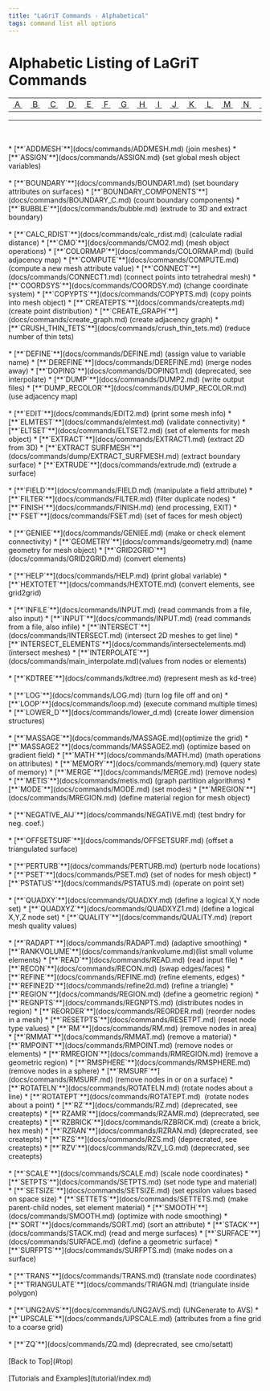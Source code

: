 ```yaml
---
title: "LaGriT Commands - Alphabetical"
tags: command list all options
---
```


# Alphabetic Listing of LaGriT Commands <a name="top"></a>


|  | | |  | | | |  | | | |  | | | |  | | | |  | | | | | | |
| :----:  | :----:  | :----:  | :----: | :----:  | :----:  | :----:  | :----: | :----:  | :----:  | :----:  | :----: | :----:  | :----:  | :----:  | :----: | :----:  | :----:  | :----:  | :----: |  :----:  | :----:  | :----: |  :----:  | :----:  | :----: |
| [&nbsp;A&nbsp;](#a) | [&nbsp;B&nbsp;](#b) | [&nbsp;C&nbsp;](#c) | [&nbsp;D&nbsp;](#d) | [&nbsp;E&nbsp;](#e) | [&nbsp;F&nbsp;](#f) | [&nbsp;G&nbsp;](#g) | [&nbsp;H&nbsp;](#h) | [&nbsp;I&nbsp;](#i) | [&nbsp;J&nbsp;](#j) | [&nbsp;K&nbsp;](#k) | [&nbsp;L&nbsp;](#l) | [&nbsp;M&nbsp;](#m) | [&nbsp;N&nbsp;](#n) | [&nbsp;O&nbsp;](#o) | [&nbsp;P&nbsp;](#p) | [&nbsp;Q&nbsp;](#q) | [&nbsp;R&nbsp;](#r) | [&nbsp;S&nbsp;](#s) | [&nbsp;T&nbsp;](#t) | [&nbsp;U&nbsp;](#u) | [&nbsp;V&nbsp;](#v) | [&nbsp;W&nbsp;](#w) | [&nbsp;X&nbsp;](#x) | [&nbsp;Y&nbsp;](#y) | [&nbsp;Z&nbsp;](#z) |



--------------


<br>
<a name="a"></a><br>
* [**`ADDMESH`**](docs/commands/ADDMESH.md) (join meshes) 
* [**`ASSIGN`**](docs/commands/ASSIGN.md) (set global mesh object variables)
<br>
<a name="b"></a><br>
* [**`BOUNDARY`**](docs/commands/BOUNDAR1.md) (set boundary attributes on surfaces)
* [**`BOUNDARY_COMPONENTS`**](docs/commands/BOUNDARY_C.md) (count boundary components)
* [**`BUBBLE`**](docs/commands/bubble.md) (extrude to 3D and extract boundary)
<br>
<a name="c"></a><br>
* [**`CALC_RDIST`**](docs/commands/calc_rdist.md) (calculate radial distance)
* [**`CMO`**](docs/commands/CMO2.md) (mesh object operations)
* [**`COLORMAP`**](docs/commands/COLORMAP.md) (build adjacency map)
* [**`COMPUTE`**](docs/commands/COMPUTE.md) (compute a new mesh attribute value)
* [**`CONNECT`**](docs/commands/CONNECT1.md) (connect points into tetrahedral mesh)
* [**`COORDSYS`**](docs/commands/COORDSY.md) (change coordinate system)
* [**`COPYPTS`**](docs/commands/COPYPTS.md) (copy points into mesh object)
* [**`CREATEPTS`**](docs/commands/createpts.md) (create point distribution)
* [**`CREATE_GRAPH`**](docs/commands/create_graph.md) (create adjacency graph)
* [**`CRUSH_THIN_TETS`**](docs/commands/crush_thin_tets.md) (reduce number of thin tets)
<br>
<a name="d"></a><br>
* [**`DEFINE`**](docs/commands/DEFINE.md) (assign value to variable name)
* [**`DEREFINE`**](docs/commands/DEREFINE.md) (merge nodes away)
* [**`DOPING`**](docs/commands/DOPING1.md) (deprecated, see interpolate)
* [**`DUMP`**](docs/commands/DUMP2.md) (write output files)
* [**`DUMP_RECOLOR`**](docs/commands/DUMP_RECOLOR.md) (use adjacency map)
<br>
<a name="e"></a><br>
* [**`EDIT`**](docs/commands/EDIT2.md) (print some mesh info)
* [**`ELMTEST`**](docs/commands/elmtest.md) (validate connectivity)
* [**`ELTSET`**](docs/commands/ELTSET2.md) (set of elements for mesh object)
* [**`EXTRACT`**](docs/commands/EXTRACT1.md) (extract 2D from 3D)
* [**`EXTRACT SURFMESH`**](docs/commands/dump/EXTRACT_SURFMESH.md) (extract boundary surface)
* [**`EXTRUDE`**](docs/commands/extrude.md) (extrude a surface)
<br>
<a name="f"></a><br>
* [**`FIELD`**](docs/commands/FIELD.md) (manipulate a field attribute)
* [**`FILTER`**](docs/commands/FILTER.md) (filter duplicate nodes)
* [**`FINISH`**](docs/commands/FINISH.md) (end processing, EXIT)
* [**`FSET`**](docs/commands/FSET.md) (set of faces for mesh object)
<br>
<a name="g"></a><br>
* [**`GENIEE`**](docs/commands/GENIEE.md) (make or check element connectivity)
* [**`GEOMETRY`**](docs/commands/geometry.md) (name geometry for mesh object)
* [**`GRID2GRID`**](docs/commands/GRID2GRID.md) (convert elements)
<br>
<a name="h"></a><br>
* [**`HELP`**](docs/commands/HELP.md) (print global variable)
* [**`HEXTOTET`**](docs/commands/HEXTOTE.md) (convert elements, see grid2grid)
<br>
<a name="i"></a><br>
* [**`INFILE`**](docs/commands/INPUT.md) (read commands from a file, also input)
* [**`INPUT`**](docs/commands/INPUT.md) (read commands from a file, also infile)
* [**`INTERSECT`**](docs/commands/INTERSECT.md) (intersect 2D meshes to get line)
* [**`INTERSECT_ELEMENTS`**](docs/commands/intersectelements.md) (intersect meshes)
* [**`INTERPOLATE`**](docs/commands/main_interpolate.md)(values from nodes or elements)
<br>
<a name="k"></a><br>
* [**`KDTREE`**](docs/commands/kdtree.md) (represent mesh as kd-tree)
<br>
<a name="l"></a><br>
* [**`LOG`**](docs/commands/LOG.md) (turn log file off and on)
* [**`LOOP`**](docs/commands/loop.md) (execute command multiple times)
* [**`LOWER_D`**](docs/commands/lower_d.md) (create lower dimension structures)
<br>
<a name="m"></a><br>
* [**`MASSAGE`**](docs/commands/MASSAGE.md)(optimize the grid)
* [**`MASSAGE2`**](docs/commands/MASSAGE2.md) (optimize based on gradient field)
* [**`MATH`**](docs/commands/MATH.md) (math operations on attributes)
* [**`MEMORY`**](docs/commands/memory.md) (query state of memory)
* [**`MERGE`**](docs/commands/MERGE.md) (remove nodes)
* [**`METIS`**](docs/commands/metis.md) (graph partition algorithms)
* [**`MODE`**](docs/commands/MODE.md) (set modes)
* [**`MREGION`**](docs/commands/MREGION.md) (define material region for mesh object)
<br>
<a name="n"></a><br>
* [**`NEGATIVE_AIJ`**](docs/commands/NEGATIVE.md) (test bndry for neg. coef.)
<br>
<a name="o"></a><br>
* [**`OFFSETSURF`**](docs/commands/OFFSETSURF.md) (offset a triangulated surface)
<br>
<a name="p"></a><br>
* [**`PERTURB`**](docs/commands/PERTURB.md) (perturb node locations)
* [**`PSET`**](docs/commands/PSET.md) (set of nodes for mesh object)
* [**`PSTATUS`**](docs/commands/PSTATUS.md) (operate on point set)
<br>
<a name="q"></a><br>
* [**`QUADXY`**](docs/commands/QUADXY.md) (define a logical X,Y node set)
* [**`QUADXYZ`**](docs/commands/QUADXYZ1.md) (define a logical X,Y,Z node set)
* [**`QUALITY`**](docs/commands/QUALITY.md) (report mesh quality values)
<br>
<a name="r"></a><br>
* [**`RADAPT`**](docs/commands/RADAPT.md) (adaptive smoothing)
* [**`RANKVOLUME`**](docs/commands/rankvolume.md)(list small volume elements)
* [**`READ`**](docs/commands/READ.md) (read input file)
* [**`RECON`**](docs/commands/RECON.md) (swap edges/faces)
* [**`REFINE`**](docs/commands/REFINE.md) (refine elements, edges)
* [**`REFINE2D`**](docs/commands/refine2d.md) (refine a triangle)
* [**`REGION`**](docs/commands/REGION.md) (define a geometric region)
* [**`REGNPTS`**](docs/commands/REGNPTS.md) (distributes nodes in region)
* [**`REORDER`**](docs/commands/REORDER.md) (reorder nodes in a mesh)
* [**`RESETPTS`**](docs/commands/RESETPT.md) (reset node type values)
* [**`RM`**](docs/commands/RM.md) (remove nodes in area)
* [**`RMMAT`**](docs/commands/RMMAT.md) (remove a material)
* [**`RMPOINT`**](docs/commands/RMPOINT.md) (remove nodes or elements)
* [**`RMREGION`**](docs/commands/RMREGION.md) (remove a geometric region)
* [**`RMSPHERE`**](docs/commands/RMSPHERE.md) (remove nodes in a sphere)
* [**`RMSURF`**](docs/commands/RMSURF.md) (remove nodes in or on a surface)
* [**`ROTATELN`**](docs/commands/ROTATELN.md) (rotate nodes about a line)
* [**`ROTATEPT`**](docs/commands/ROTATEPT.md)  (rotate nodes about a point)
* [**`RZ`**](docs/commands/RZ.md) (deprecated, see createpts)
* [**`RZAMR`**](docs/commands/RZAMR.md) (deprecrated, see createpts)
* [**`RZBRICK`**](docs/commands/RZBRICK.md) (create a brick, hex mesh)
* [**`RZRAN`**](docs/commands/RZRAN.md) (deprecrated, see createpts)
* [**`RZS`**](docs/commands/RZS.md) (deprecrated, see createpts)
* [**`RZV`**](docs/commands/RZV_LG.md) (deprecrated, see createpts)
<br>
<a name="s"></a><br>
* [**`SCALE`**](docs/commands/SCALE.md) (scale node coordinates)
* [**`SETPTS`**](docs/commands/SETPTS.md) (set node type and material)
* [**`SETSIZE`**](docs/commands/SETSIZE.md) (set epsilon values based on space size)
* [**`SETTETS`**](docs/commands/SETTETS.md) (make parent-child nodes, set element material)
* [**`SMOOTH`**](docs/commands/SMOOTH.md) (optimize with node smoothing)
* [**`SORT`**](docs/commands/SORT.md) (sort an attribute)
* [**`STACK`**](docs/commands/STACK.md) (read and merge surfaces)
* [**`SURFACE`**](docs/commands/SURFACE.md) (define a geometric surface)
* [**`SURFPTS`**](docs/commands/SURFPTS.md) (make nodes on a surface)
<br>
<a name="t"></a><br>
* [**`TRANS`**](docs/commands/TRANS.md) (translate node coordinates)
* [**`TRIANGULATE`**](docs/commands/TRIAGN.md) (triangulate inside polygon)
<br>
<a name="u"></a><br>
* [**`UNG2AVS`**](docs/commands/UNG2AVS.md) (UNGenerate to AVS)
* [**`UPSCALE`**](docs/commands/UPSCALE.md) (attributes from a fine grid to a coarse grid)
<br>
<br> <a name="z"></a>
* [**`ZQ`**](docs/commands/ZQ.md) (deprecrated, see cmo/setatt)
<br>
<br>
[Back to Top](#top)
<br>
<br>
[Tutorials and Examples](tutorial/index.md)
<br>
<br>
<br>
<br>
<br>
<br>
<br>
<br>
<br>
<br>
<br>
<br>
<br>
<br>
<br>
<br>
<br>
<br>
<br>
<br>
<br>
<br>
<br>
<br>
<br>
<br>
<br>
<br>
<br>
<br>
<br>
<br>
<br>
<br>
<br>
<br>
<br>
<br>
<br>
<br>
<br>
<br>
<br>
<br> 
<br>
<br>
<br>
<br>
<br>
<br>
<br>
